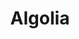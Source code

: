 ---
cloudinary_convert: false
published: published
slug: appwrite
title: Algolia
start: January 01, 2000
---